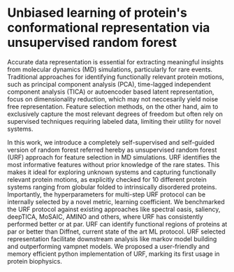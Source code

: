 # Unbiased learning of protein's conformational representation via unsupervised random forest

Accurate data representation is essential for extracting meaningful insights from molecular dynamics (MD) simulations, particularly for rare events. Traditional approaches for identifying functionally relevant protein motions, such as principal component analysis (PCA), time-lagged independent component analysis (TICA) or autoencoder based latent representation, focus on dimensionality reduction, which may not neccesarily yield noise free representation. Feature selection methods, on the other hand, aim to exclusively capture the most relevant degrees of freedom but often rely on supervised techniques requiring labeled data, limiting their utility for novel systems.

In this work, we introduce a completely self-supervised and self-guided version of random forest referred hereby as unsupervised random forest (URF) approach for feature selection in MD simulations. URF identifies the most informative features without prior knowledge of the rare states. This makes it ideal for exploring unknown systems and capturing functionally relevant protein motions, as explicitly checked for 10 different protein systems ranging from globular folded to intrinsically disordered proteins. Importantly, the hyperparameters for multi-step URF protocol can be internally selected by a novel metric, learning coefficient. We benchmarked the URF protocol against existing approaches like spectral oasis, saliency, deepTICA, MoSAIC, AMINO and others, where URF has consistently performed better or at par. URF can identify functional regions of proteins at par or better than Diffnet, current state of the art ML protocol. URF selected representation facilitate downstream analysis like markov model building and outperforming vampnet models. We proposed a user-friendly and memory efficient python implementation of URF, marking its first usage in protein biophysics.




